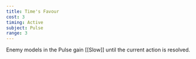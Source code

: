 ```yaml
---
title: Time's Favour
cost: 3
timing: Active
subject: Pulse
range: 3
---
```

Enemy models in the Pulse gain [[Slow]] until the current action is resolved.